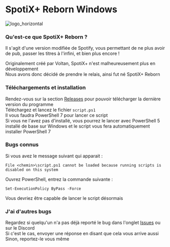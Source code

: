 # SpotiX+ Reborn Windows

![logo_horizontal](https://github.com/user-attachments/assets/70ccf141-6138-4c53-a500-6d11ac9ff241)


### Qu'est-ce que SpotiX+ Reborn ?
Il s'agit d'une version modifiée de Spotify, vous permettant de ne plus avoir de pub, passer les titres à l'infini, et bien plus encore !

Originalement créé par Voltan, SpotiX+ n'est malheureusement plus en développement\
Nous avons donc décidé de prendre le relais, ainsi fut né SpotiX+ Reborn

### Téléchargements et installation
Rendez-vous sur la section [Releases](https://github.com/DelofJ/spotixplus-windows/releases) pour pouvoir télécharger la dernière version du programme\
Téléchargez et lancez le fichier `script.ps1`\
Il vous faudra PowerShell 7 pour lancer ce script\
Si vous ne l'avez pas d'installé, vous pourrez le lancer avec PowerShell 5 installé de base sur Windows et le script vous fera automatiquement installer PowerShell 7

### Bugs connus
Si vous avez le message suivant qui apparait :
```
File <chemin>\script.ps1 cannot be loaded because running scripts is disabled on this system
```
Ouvrez PowerShell, entrez la commande suivante :
```
Set-ExecutionPolicy ByPass -Force
```
Vous devriez être capable de lancer le script désormais 

### J'ai d'autres bugs
Regardez si quelqu'un n'a pas déjà reporté le bug dans l'onglet [Issues](https://github.com/DelofJ/spotixplus-windows/issues) ou sur le Discord\
Si c'est le cas, envoyer une réponse en disant que cela vous arrive aussi\
Sinon, reportez-le vous même
